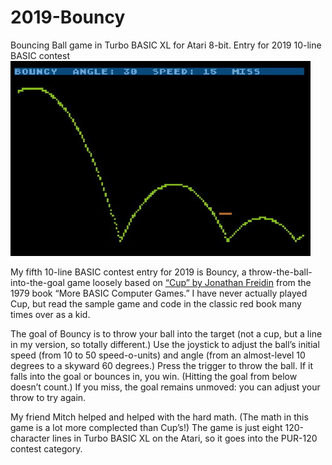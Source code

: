 # 2019-Bouncy
Bouncing Ball game in Turbo BASIC XL for Atari 8-bit. Entry for 2019 10-line BASIC contest
![screenshot](bouncy.jpg)

My fifth 10-line BASIC contest entry for 2019 is Bouncy, a throw-the-ball-into-the-goal game loosely based on [“Cup” by Jonathan Freidin](https://www.atariarchives.org/morebasicgames/showpage.php?page=43) from the 1979 book “More BASIC Computer Games.” I have never actually played Cup, but read the sample game and code in the classic red book many times over as a kid.

The goal of Bouncy is to throw your ball into the target (not a cup, but a line in my version, so totally different.) Use the joystick to adjust the ball’s initial speed (from 10 to 50 speed-o-units) and angle (from an almost-level 10 degrees to a skyward 60 degrees.) Press the trigger to throw the ball. If it falls into the goal or bounces in, you win. (Hitting the goal from below doesn’t count.) If you miss, the goal remains unmoved: you can adjust your throw to try again.

My friend Mitch helped and helped with the hard math. (The math in this game is a lot more complected than Cup’s!) The game is just eight 120-character lines in Turbo BASIC XL on the Atari, so it goes into the PUR-120 contest category.
